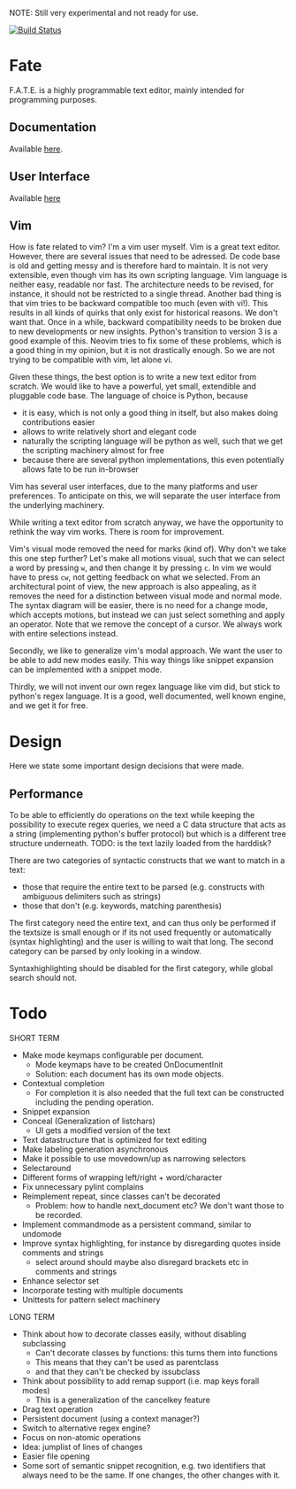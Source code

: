 NOTE: Still very experimental and not ready for use.

[![Build Status](https://travis-ci.org/Chiel92/fate.svg?branch=action-machinery-rewrite)](https://travis-ci.org/Chiel92/fate)

Fate
====
F.A.T.E. is a highly programmable text editor, mainly intended for programming purposes.

Documentation
-------------
Available [here][docs].

User Interface
--------------
Available [here][fate-tui]

Vim
---
How is fate related to vim?
I'm a vim user myself.
Vim is a great text editor.
However, there are several issues that need to be adressed.
De code base is old and getting messy and is therefore hard to maintain.
It is not very extensible, even though vim has its own scripting language.
Vim language is neither easy, readable nor fast.
The architecture needs to be revised, for instance, it should not be restricted to a single thread.
Another bad thing is that vim tries to be backward compatible too much (even with vi!).
This results in all kinds of quirks that only exist for historical reasons.
We don't want that. Once in a while, backward compatibility needs to be broken due to new developments or new insights.
Python's transition to version 3 is a good example of this.
Neovim tries to fix some of these problems, which is a good thing in my opinion, but it is not drastically enough.
So we are not trying to be compatible with vim, let alone vi.

Given these things, the best option is to write a new text editor from scratch.
We would like to have a powerful, yet small, extendible and pluggable code base.
The language of choice is Python, because

- it is easy, which is not only a good thing in itself, but also makes doing contributions easier
- allows to write relatively short and elegant code
- naturally the scripting language will be python as well, such that we get the scripting machinery almost for free
- because there are several python implementations, this even potentially allows fate to be run in-browser

Vim has several user interfaces, due to the many platforms and user preferences.
To anticipate on this, we will separate the user interface from the underlying machinery.

While writing a text editor from scratch anyway, we have the opportunity to rethink the way vim works.
There is room for improvement.

Vim's visual mode removed the need for marks (kind of).
Why don't we take this one step further?
Let's make all motions visual, such that we can select a word by pressing `w`, and then change it by pressing `c`.
In vim we would have to press `cw`, not getting feedback on what we selected.
From an architectural point of view, the new approach is also appealing, as it removes the need for a distinction between visual mode and normal mode.
The syntax diagram will be easier, there is no need for a change mode, which accepts motions,
but instead we can just select something and apply an operator.
Note that we remove the concept of a cursor.
We always work with entire selections instead.

Secondly, we like to generalize vim's modal approach.
We want the user to be able to add new modes easily.
This way things like snippet expansion can be implemented with a snippet mode.

Thirdly, we will not invent our own regex language like vim did, but stick to python's regex language.
It is a good, well documented, well known engine, and we get it for free.

Design
======
Here we state some important design decisions that were made.

Performance
-----------
To be able to efficiently do operations on the text while keeping the possibility to execute regex queries, we need a C data structure that acts as a string (implementing python's buffer protocol) but which is a different tree structure underneath.
TODO: is the text lazily loaded from the harddisk?

There are two categories of syntactic constructs that we want to match in a text:
- those that require the entire text to be parsed (e.g. constructs with ambiguous delimiters such as strings)
- those that don't (e.g. keywords, matching parenthesis)

The first category need the entire text, and can thus only be performed if the textsize is small enough or if its not used frequently or automatically (syntax highlighting) and the user is willing to wait that long.
The second category can be parsed by only looking in a window.

Syntaxhighlighting should be disabled for the first category, while global search should not.


Todo
====
SHORT TERM
- Make mode keymaps configurable per document.
  - Mode keymaps have to be created OnDocumentInit
  - Solution: each document has its own mode objects.
- Contextual completion
  - For completion it is also needed that the full text can be constructed including the pending operation.
- Snippet expansion
- Conceal (Generalization of listchars)
  - UI gets a modified version of the text
- Text datastructure that is optimized for text editing
- Make labeling generation asynchronous
- Make it possible to use movedown/up as narrowing selectors
- Selectaround
- Different forms of wrapping left/right + word/character
- Fix unnecessary pylint complains
- Reimplement repeat, since classes can't be decorated
  - Problem: how to handle next_document etc? We don't want those to be recorded.
- Implement commandmode as a persistent command, similar to undomode
- Improve syntax highlighting, for instance by disregarding quotes inside comments and strings
  - select around should maybe also disregard brackets etc in comments and strings
- Enhance selector set
- Incorporate testing with multiple documents
- Unittests for pattern select machinery

LONG TERM
- Think about how to decorate classes easily, without disabling subclassing
  - Can't decorate classes by functions: this turns them into functions
  - This means that they can't be used as parentclass
  - and that they can't be checked by issubclass
- Think about possibility to add remap support (i.e. map keys forall modes)
  - This is a generalization of the cancelkey feature
- Drag text operation
- Persistent document (using a context manager?)
- Switch to alternative regex engine?
- Focus on non-atomic operations
- Idea: jumplist of lines of changes
- Easier file opening
- Some sort of semantic snippet recognition, e.g. two identifiers that always need to be the same. If one changes, the other changes with it.

[docs]: http://chiel92.github.io/fate/
[fate-tui]: http://github.com/Chiel92/fate-tui

